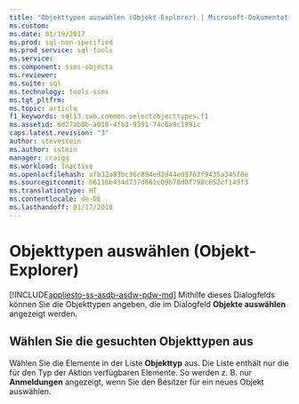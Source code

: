 ```yaml
---
title: "Objekttypen auswählen (Objekt-Explorer) | Microsoft-Dokumentation"
ms.custom: 
ms.date: 01/19/2017
ms.prod: sql-non-specified
ms.prod_service: sql-tools
ms.service: 
ms.component: ssms-objects
ms.reviewer: 
ms.suite: sql
ms.technology: tools-ssms
ms.tgt_pltfrm: 
ms.topic: article
f1_keywords: sql13.swb.common.selectobjecttypes.f1
ms.assetid: 6d27ab0b-a016-4fb3-9391-74c6a9c1991c
caps.latest.revision: "3"
author: stevestein
ms.author: sstein
manager: craigg
ms.workload: Inactive
ms.openlocfilehash: afb32a83bc36c894ed2d44ed9763f9435a345f0e
ms.sourcegitcommit: b6116b434d737d661c09b78d0f798c652cf149f3
ms.translationtype: HT
ms.contentlocale: de-DE
ms.lasthandoff: 01/17/2018
---
```

# <a name="select-object-types-object-explorer"></a>Objekttypen auswählen (Objekt-Explorer)
[!INCLUDE[appliesto-ss-asdb-asdw-pdw-md](../../includes/appliesto-ss-asdb-asdw-pdw-md.md)] Mithilfe dieses Dialogfelds können Sie die Objekttypen angeben, die im Dialogfeld **Objekte auswählen** angezeigt werden.  
  
## <a name="select-the-types-of-objects-to-find"></a>Wählen Sie die gesuchten Objekttypen aus  
Wählen Sie die Elemente in der Liste **Objekttyp** aus. Die Liste enthält nur die für den Typ der Aktion verfügbaren Elemente. So werden z. B. nur **Anmeldungen** angezeigt, wenn Sie den Besitzer für ein neues Objekt auswählen.  
  
